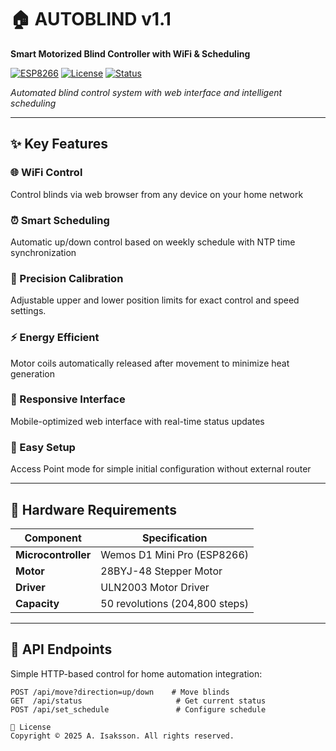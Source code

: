 # 🏠 AUTOBLIND v1.1

**Smart Motorized Blind Controller with WiFi & Scheduling**

[![ESP8266](https://img.shields.io/badge/Platform-ESP8266-blue.svg)](https://www.espressif.com/)
[![License](https://img.shields.io/badge/License-Copyright-red.svg)](LICENSE)
[![Status](https://img.shields.io/badge/Status-Stable-green.svg)]()

*Automated blind control system with web interface and intelligent scheduling*

---

## ✨ Key Features

### 🌐 WiFi Control
Control blinds via web browser from any device on your home network

### ⏰ Smart Scheduling
Automatic up/down control based on weekly schedule with NTP time synchronization

### 🎯 Precision Calibration
Adjustable upper and lower position limits for exact control and speed settings.

### ⚡ Energy Efficient
Motor coils automatically released after movement to minimize heat generation

### 📱 Responsive Interface
Mobile-optimized web interface with real-time status updates

### 🔧 Easy Setup
Access Point mode for simple initial configuration without external router

---

## 🔧 Hardware Requirements

| Component | Specification |
|-----------|--------------|
| **Microcontroller** | Wemos D1 Mini Pro (ESP8266) |
| **Motor** | 28BYJ-48 Stepper Motor |
| **Driver** | ULN2003 Motor Driver |
| **Capacity** | 50 revolutions (204,800 steps) |

---

## 🚀 API Endpoints

Simple HTTP-based control for home automation integration:
```http
POST /api/move?direction=up/down    # Move blinds
GET  /api/status                     # Get current status
POST /api/set_schedule               # Configure schedule

📄 License
Copyright © 2025 A. Isaksson. All rights reserved.

